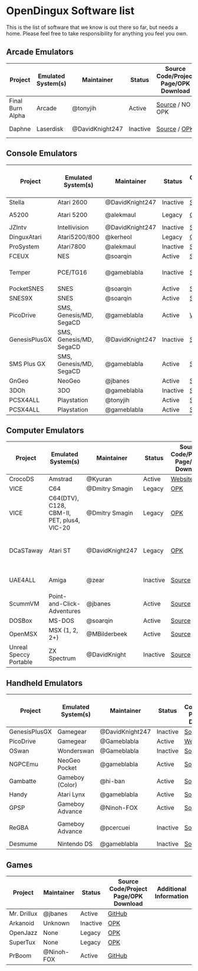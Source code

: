 # OpenDingux Software list
This is the list of software that we know is out there so far, but needs a home. Please feel free to take responsibility for anything you feel you own.


## Arcade Emulators

Project | Emulated System(s) | Maintainer | Status | Source Code/Project Page/OPK Download  | Additional Information 
------- | ------------------ | ---------- | ------ | -------------------------------------- | ----------------
Final Burn Alpha  | Arcade | @tonyjih | Active | [Source](https://github.com/tonyjih/fba-sdl) / NO OPK
Daphne | Laserdisk | @DavidKnight247 | Inactive | [Source](https://github.com/DavidKnight247/Daphne) / [OPK](https://github.com/l33t5p34k3r/OpenDingux/raw/master/Emulators/Daphne_2015-05-07.opk) | [Tutorial for Games](https://boards.dingoonity.org/gcw-releases/daphne/)

## Console Emulators

Project | Emulated System(s) | Maintainer | Status | Source Code/Project Page/OPK Download  | Additional Information 
------- | ------------------ | ---------- | ------ | -------------------------------------- | ----------------
Stella | Atari 2600 | @DavidKnight247 | Inactive | [Source](https://github.com/DavidKnight247/Stella-3.9.3) / [OPK](https://github.com/l33t5p34k3r/OpenDingux/raw/master/Emulators/Stella_2015-10-06.opk)
A5200 | Atari 5200 | @alekmaul | Legacy | [OPK](https://github.com/l33t5p34k3r/OpenDingux/raw/master/Emulators/A5200_2013-06-15.opk) | insert Atari 5200 BIOS like this: `~/5200.rom`
JZIntv | Intellivision | @DavidKnight247| Inactive | [Source](https://github.com/DavidKnight247/jzIntv) / [OPK](https://github.com/l33t5p34k3r/OpenDingux/raw/master/Emulators/JzIntv_2015-03-28.opk)
DinguxAtari | Atari5200/800 | @kerheol | Legacy | [OPK](https://github.com/l33t5p34k3r/OpenDingux/raw/master/Emulators/DinguxAtari_2014-04-28.opk)
ProSystem | Atari7800 | @alekmaul | Inactive | [Source](https://github.com/alekmaul/prosystem) / [OPK](https://github.com/l33t5p34k3r/OpenDingux/raw/master/Emulators/ProSystem_2013-07-09.opk)
FCEUX | NES | @soarqin | Active | [Source](https://github.com/soarqin/fceux-for-retrogame/) / [OPK](https://github.com/soarqin/fceux-for-retrogame/releases)
Temper | PCE/TG16 | @gameblabla | Inactive | [Source](https://github.com/gameblabla/temper) / [OPK](https://github.com/l33t5p34k3r/OpenDingux/raw/master/Emulators/Temper_2017-08-08.opk) | (Optional) insert PCE Super System Card 3: the BIOS like this: `~/.temper/syscards/syscard3.pce`
PocketSNES |SNES | @soarqin | Active | [Source](https://github.com/soarqin/PocketSNES/) / [OPK](https://github.com/soarqin/PocketSNES/releases)
SNES9X |SNES | @soarqin | Active | [Source](https://github.com/soarqin/snes9x/releases) / [OPK](https://github.com/soarqin/snes9x/releases)
PicoDrive | SMS, Genesis/MD, SegaCD | @gameblabla | Active | [Website](https://boards.dingoonity.org/retro-game-350rg-350/rg-350-emulatorsgame-ports/)
GenesisPlusGX | SMS, Genesis/MD, SegaCD | @DavidKnight247 | Inactive | [Source](https://github.com/DavidKnight247/Genesis-Plus-GX) / [OPK](https://github.com/l33t5p34k3r/OpenDingux/blob/master/Emulators/GenesisPlusGX_2016-02-29.opk)
SMS Plus GX | SMS, Genesis/MD, SegaCD | @gameblabla | Active | [Source](https://github.com/gameblabla/sms_sdl) / [OPK](https://gameblabla.nl/files/ipk/gcw0/smsplus_gcw0.opk)
GnGeo | NeoGeo | @jbanes | Active | [Source](https://github.com/jbanes/gngeo/) / [OPK](https://github.com/jbanes/gngeo/releases)
3DOh | 3DO | @gameblabla | Inactive | [Source](https://github.com/gameblabla/3doh_gcw0) / [OPK](https://github.com/l33t5p34k3r/OpenDingux/raw/master/Emulators/3DOh_2018-05-23.opk)
PCSX4ALL | Playstation | @tonyjih | Active | [Source](https://github.com/tonyjih/RG350_pcsx4all/) / [OPK](https://github.com/tonyjih/RG350_pcsx4all/releases)
PCSX4ALL | Playstation | @gameblabla	 | Active | [Source](https://github.com/gameblabla/pcsx4all/) / [OPK](https://github.com/gameblabla/pcsx4all/releases)

## Computer Emulators

Project | Emulated System(s) | Maintainer | Status | Source Code/Project Page/OPK Download  | Additional Information 
------- | ------------------ | ---------- | ------ | -------------------------------------- | ----------------
CrocoDS | Amstrad | @Kyuran | Active | [Website](https://www.kyuran.be/rg350/)
VICE | C64 | @Dmitry Smagin | Legacy | [OPK](https://github.com/l33t5p34k3r/OpenDingux/raw/master/EmulatorOPKs/vice-c64_20191211.opk)
VICE | C64(DTV), C128, CBM-II, PET, plus4, VIC-20 | @Dmitry Smagin | Legacy | [OPK](https://github.com/l33t5p34k3r/OpenDingux/raw/master/EmulatorOPKs/vice_20150519.opk)
DCaSTaway | Atari ST | @DavidKnight247 | Legacy | [OPK](https://github.com/l33t5p34k3r/OpenDingux/blob/master/EmulatorOPKs/Dcastaway_20141109.opk) | insert TOS 1.04 UK ROM like this: `~/.DCaSTaway/bios/rom` disk image goes in: `~/.DCaSTaway/diskimages/`
UAE4ALL | Amiga | @zear | Inactive | [Source](https://github.com/zear/uae4all) / [OPK](https://github.com/l33t5p34k3r/RG350-Emulators/raw/master/uae4all_20191017.opk) | insert Amiga 500 Kickstart ROM like this: `~/.uae4all/kick.rom`
ScummVM | Point-and-Click-Adventures | @jbanes | Active | [Source](https://github.com/jbanes/scummvm/) / [OPK](https://github.com/jbanes/scummvm/releases)
DOSBox | MS-DOS | @soarqin | Active | [Source](https://github.com/soarqin/dosbox-rg350) / [OPK](https://github.com/l33t5p34k3r/RG350-Emulators/raw/master/dosbox-rg350_20191112.opk)
OpenMSX | MSX (1, 2, 2+) | @MBilderbeek | Active | [Source](https://github.com/openMSX/openMSX/) / [OPK](https://github.com/openMSX/openMSX/releases)
Unreal Speccy Portable | ZX Spectrum | @DavidKnight | Inactive | [Source](https://github.com/DavidKnight247/Unreal-Speccy-Emulator-GCW0-Edition) / [OPK](https://github.com/l33t5p34k3r/OpenDingux/raw/master/Emulators/UnrealSpeccyPortable_2013-05-13.opk)


## Handheld Emulators
Project | Emulated System(s) | Maintainer | Status | Source Code/Project Page/OPK Download  | Additional Information 
------- | ------------------ | ---------- | ------ | -------------------------------------- | ----------------
GenesisPlusGX | Gamegear | @DavidKnight247 | Inactive | [Source](https://github.com/DavidKnight247/Genesis-Plus-GX) / [OPK](https://github.com/l33t5p34k3r/OpenDingux/raw/master/Emulators/GenesisPlusGX_2016-02-29.opk)
PicoDrive | Gamegear | @Gameblabla | Active | [Website](https://boards.dingoonity.org/retro-game-350rg-350/rg-350-emulatorsgame-ports/)
OSwan | Wonderswan | @Gameblabla | Inactive | [Source](https://github.com/gameblabla/oswan) / [OPK](https://github.com/l33t5p34k3r/RG350-Emulators/raw/master/oswan-gcw_20191009.opk)
NGPCEmu | NeoGeo Pocket | @gameblabla | Active | [Source](https://github.com/gameblabla/NGPCemu) / [OPK](https://gameblabla.nl/files/ipk/gcw0/ngpcemu_gcw0.opk)
Gambatte | Gameboy (Color) | @hi-ban | Active | [Source](https://github.com/bardeci/dot-matrix-simulator/) / [OPK](https://github.com/bardeci/dot-matrix-simulator/releases)
Handy | Atari Lynx | @gameblabla | Active | [Source](https://github.com/gameblabla/handy-rs97) / [OPK](https://gameblabla.nl/files/ipk/gcw0/handy_gcw0.opk)
GPSP | Gameboy Advance | @Ninoh-FOX | Active | [Source](https://github.com/Ninoh-FOX/gpsp-rg350/) / [OPK](https://github.com/Ninoh-FOX/gpsp-rg350/releases)
ReGBA | Gameboy Advance | @pcercuei | Inactive | [Source](https://github.com/pcercuei/ReGBA) / [OPK](https://app.box.com/s/e3no5tjvjxxlz9senns2t3xw8d5xo3nr) | (Optional) exchange the BIOS like this: `~/.gpsp/gba_bios.bin`
Desmume |Nintendo DS | @gameblabla | Inactive | [Source](https://github.com/gameblabla/desmume-gcw0) / [OPK](https://github.com/gameblabla/desmume-gcw0/raw/master/desmume.opk)



## Games
Project | Maintainer | Status | Source Code/Project Page/OPK Download  | Additional Information
------- | ---------- | ---- | ----------- | ----------------
Mr. Drillux | @jbanes | Active | [GitHub](https://github.com/jbanes/rs97-mrdrillux)
Arkanoid | Unknown | Inactive | [OPK](https://github.com/retrogamehandheld/OpenDingux/blob/master/GameOPKs/Arkanoid.opk)
OpenJazz | None | Legacy | [OPK](https://github.com/retrogamehandheld/OpenDingux/blob/master/GameOPKs/openjazz.opk)
SuperTux | None | Legacy | [OPK](https://github.com/retrogamehandheld/OpenDingux/blob/master/GameOPKs/supertux.opk)
PrBoom | @Ninoh-FOX | Active | [GitHub](https://github.com/Ninoh-FOX/PrBoom-plus-for-RG350)

